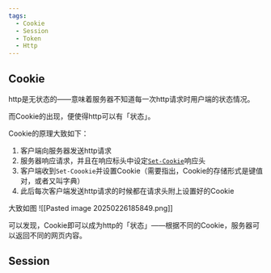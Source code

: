 ```yaml
---
tags:
  - Cookie
  - Session
  - Token
  - Http
---
```

## Cookie
http是无状态的——意味着服务器不知道每一次http请求时用户端的状态情况。

而Cookie的出现，便使得http可以有「状态」。

Cookie的原理大致如下：
1. 客户端向服务器发送http请求
2. 服务器响应请求，并且在响应标头中设定[`Set-Cookie`](https://developer.mozilla.org/zh-CN/docs/Web/HTTP/Headers/Set-Cookie)响应头
3. 客户端收到`Set-Coookie`并设置Cookie（需要指出，Cookie的存储形式是键值对，或者又叫字典）
4. 此后每次客户端发送http请求的时候都在请求头附上设置好的Cookie

大致如图
![[Pasted image 20250226185849.png]]

可以发现，Cookie即可以成为http的「状态」——根据不同的Cookie，服务器可以返回不同的网页内容。

## Session
